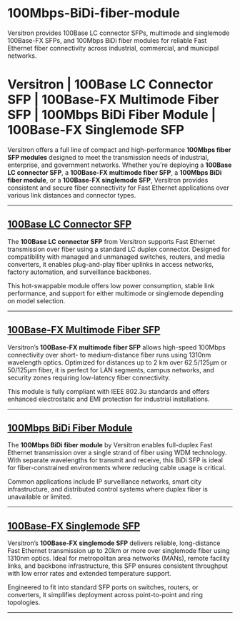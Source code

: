 # 100Mbps-BiDi-fiber-module
Versitron provides 100Base LC connector SFPs, multimode and singlemode 100Base-FX SFPs, and 100Mbps BiDi fiber modules for reliable Fast Ethernet fiber connectivity across industrial, commercial, and municipal networks.
# Versitron | 100Base LC Connector SFP | 100Base-FX Multimode Fiber SFP | 100Mbps BiDi Fiber Module | 100Base-FX Singlemode SFP

Versitron offers a full line of compact and high-performance **100Mbps fiber SFP modules** designed to meet the transmission needs of industrial, enterprise, and government networks. Whether you're deploying a **100Base LC connector SFP**, a **100Base-FX multimode fiber SFP**, a **100Mbps BiDi fiber module**, or a **100Base-FX singlemode SFP**, Versitron provides consistent and secure fiber connectivity for Fast Ethernet applications over various link distances and connector types.

---

## [100Base LC Connector SFP](https://www.versitron.com/products/10-100-base-tx-to-100-base-fx-fiber-optic-media-converter-multimode-st)  
The **100Base LC connector SFP** from Versitron supports Fast Ethernet transmission over fiber using a standard LC duplex connector. Designed for compatibility with managed and unmanaged switches, routers, and media converters, it enables plug-and-play fiber uplinks in access networks, factory automation, and surveillance backbones.

This hot-swappable module offers low power consumption, stable link performance, and support for either multimode or singlemode depending on model selection.

---

## [100Base-FX Multimode Fiber SFP](https://www.versitron.com/products/m7275s-2a-10100-base-tx-to-fiber-singlemodesc-handles-10base-or-100base-speeds)  
Versitron’s **100Base-FX multimode fiber SFP** allows high-speed 100Mbps connectivity over short- to medium-distance fiber runs using 1310nm wavelength optics. Optimized for distances up to 2 km over 62.5/125µm or 50/125µm fiber, it is perfect for LAN segments, campus networks, and security zones requiring low-latency fiber connectivity.

This module is fully compliant with IEEE 802.3u standards and offers enhanced electrostatic and EMI protection for industrial installations.

---

## [100Mbps BiDi Fiber Module](https://www.versitron.com/products/m7274sb-100base-tx-to-100base-fx-media-converter)  
The **100Mbps BiDi fiber module** by Versitron enables full-duplex Fast Ethernet transmission over a single strand of fiber using WDM technology. With separate wavelengths for transmit and receive, this BiDi SFP is ideal for fiber-constrained environments where reducing cable usage is critical.

Common applications include IP surveillance networks, smart city infrastructure, and distributed control systems where duplex fiber is unavailable or limited.

---

## [100Base-FX Singlemode SFP](https://www.versitron.com/products/10-100-base-tx-to-100-base-fx-fiber-optic-media-converter-multimode-st)  
Versitron’s **100Base-FX singlemode SFP** delivers reliable, long-distance Fast Ethernet transmission up to 20km or more over singlemode fiber using 1310nm optics. Ideal for metropolitan area networks (MANs), remote facility links, and backbone infrastructure, this SFP ensures consistent throughput with low error rates and extended temperature support.

Engineered to fit into standard SFP ports on switches, routers, or converters, it simplifies deployment across point-to-point and ring topologies.

---
